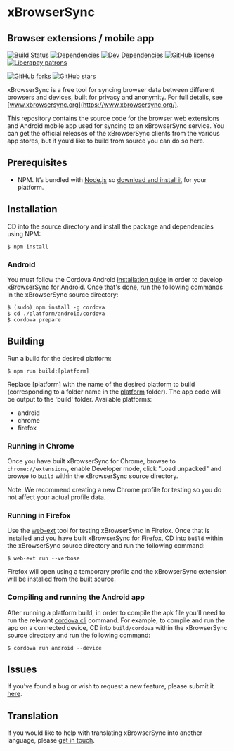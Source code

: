 # xBrowserSync
## Browser extensions / mobile app

[![Build Status](https://travis-ci.org/xbrowsersync/app.svg)](https://travis-ci.org/xbrowsersync/app) [![Dependencies](https://david-dm.org/xbrowsersync/app/status.svg)](https://david-dm.org/xbrowsersync/app) [![Dev Dependencies](https://david-dm.org/xbrowsersync/app/dev-status.svg)](https://david-dm.org/xbrowsersync/app?type=dev) [![GitHub license](https://img.shields.io/github/license/xbrowsersync/app.svg)](https://github.com/xbrowsersync/app/blob/master/LICENSE.md) [![Liberapay patrons](http://img.shields.io/liberapay/patrons/xbrowsersync.svg?logo=liberapay)](https://liberapay.com/xbrowsersync/donate)

[![GitHub forks](https://img.shields.io/github/forks/xbrowsersync/app.svg?style=social&label=Fork)](https://github.com/xbrowsersync/app/fork)
[![GitHub stars](https://img.shields.io/github/stars/xbrowsersync/app.svg?style=social&label=Star)](https://github.com/xbrowsersync/app)

xBrowserSync is a free tool for syncing browser data between different browsers and devices, built for privacy and anonymity. For full details, see [www.xbrowsersync.org](https://www.xbrowsersync.org/).

This repository contains the source code for the browser web extensions and Android mobile app used for syncing to an xBrowserSync service. You can get the official releases of the xBrowserSync clients from the various app stores, but if you’d like to build from source you can do so here.

## Prerequisites

- NPM. It’s bundled with [Node.js](https://nodejs.org/) so [download and install it](https://nodejs.org/en/download/) for your platform.

## Installation

CD into the source directory and install the package and dependencies using NPM:

	$ npm install

### Android

You must follow the Cordova Android [installation guide](https://cordova.apache.org/docs/en/latest/guide/platforms/android/index.html) in order to develop xBrowserSync for Android. Once that's done, run the following commands in the xBrowserSync source directory:

	$ (sudo) npm install -g cordova
	$ cd ./platform/android/cordova
	$ cordova prepare

## Building

Run a build for the desired platform:

	$ npm run build:[platform]

Replace [platform] with the name of the desired platform to build (corresponding to a folder name in the [platform](https://github.com/xbrowsersync/app/tree/master/platform/) folder). The app code will be output to the 'build' folder. Available platforms:

- android
- chrome
- firefox

### Running in Chrome

Once you have built xBrowserSync for Chrome, browse to `chrome://extensions`, enable Developer mode, click "Load unpacked" and browse to `build` within the xBrowserSync source directory.

Note: We recommend creating a new Chrome profile for testing so you do not affect your actual profile data.

### Running in Firefox

Use the [web-ext](https://developer.mozilla.org/en-US/docs/Mozilla/Add-ons/WebExtensions/Getting_started_with_web-ext) tool for testing xBrowserSync in Firefox. Once that is installed and you have built xBrowserSync for Firefox, CD into `build` within the xBrowserSync source directory and run the following command:

	$ web-ext run --verbose

Firefox will open using a temporary profile and the xBrowserSync extension will be installed from the built source.

### Compiling and running the Android app

After running a platform build, in order to compile the apk file you'll need to run the relevant [cordova cli](https://cordova.apache.org/docs/en/latest/reference/cordova-cli/index.html) command. For example, to compile and run the app on a connected device, CD into `build/cordova` within the xBrowserSync source directory and run the following command:

	$ cordova run android --device

## Issues

If you’ve found a bug or wish to request a new feature, please submit it [here](https://github.com/xbrowsersync/app/issues/).

## Translation

If you would like to help with translating xBrowserSync into another language, please [get in touch](https://www.xbrowsersync.org/#contact).
